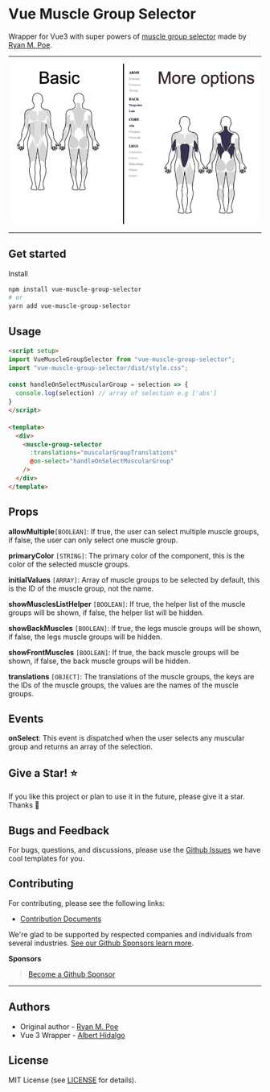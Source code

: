 # Vue Muscle Group Selector

Wrapper for Vue3 with super powers of [muscle group selector](https://codepen.io/baublet/pen/PzjmpL) made by [Ryan M. Poe](https://www.ryanmpoe.com/).

---

![Vue Muscle Group Selector](./docs/main.jpg)

---

## Get started

Install

```bash
npm install vue-muscle-group-selector
# or 
yarn add vue-muscle-group-selector
```

## Usage

```html
<script setup>
import VueMuscleGroupSelector from "vue-muscle-group-selector";
import "vue-muscle-group-selector/dist/style.css";

const handleOnSelectMuscularGroup = selection => {
  console.log(selection) // array of selection e.g ['abs']
}
</script>

<template>
  <div>
    <muscle-group-selector
      :translations="muscularGroupTranslations"
      @on-select="handleOnSelectMuscularGroup"
    />
  </div>
</template>

```

## Props

**allowMultiple**`[BOOLEAN]`: If true, the user can select multiple muscle groups, if false, the user can only select one muscle group.

**primaryColor** `[STRING]`: The primary color of the component, this is the color of the selected muscle groups.

**initialValues** `[ARRAY]`:  Array of muscle groups to be selected by default, this is the ID of the muscle group, not the name.

**showMusclesListHelper** `[BOOLEAN]`: If true, the helper list of the muscle groups will be shown, if false, the helper list will be hidden.

**showBackMuscles** `[BOOLEAN]`: If true, the legs muscle groups will be shown, if false, the legs muscle groups will be hidden.

**showFrontMuscles** `[BOOLEAN]`: If true, the back muscle groups will be shown, if false, the back muscle groups will be hidden.

**translations** `[OBJECT]`: The translations of the muscle groups, the keys are the IDs of the muscle groups, the values are the names of the muscle groups.

## Events

**onSelect**: This event is dispatched when the user selects any muscular group and returns an array of the selection.

## Give a Star! ⭐

If you like this project or plan to use it in the future, please give it a star. Thanks 🙏

## Bugs and Feedback

For bugs, questions, and discussions, please use the [Github Issues](https://github.com/itsalb3rt/vue-muscle-group-selector/issues) we have cool templates for you.

## Contributing

For contributing, please see the following links:

 - [Contribution Documents](https://github.com/itsalb3rt/vue-muscle-group-selector/blob/master/CONTRIBUTING.md)

We're glad to be supported by respected companies and individuals from several industries. [See our Github Sponsors learn more](https://github.com/sponsors/itsalb3rt).

**Sponsors**



> [Become a Github Sponsor](https://github.com/sponsors/itsalb3rt)

---

## Authors
  - Original author - [Ryan M. Poe](https://www.ryanmpoe.com/)
 - Vue 3 Wrapper - [Albert Hidalgo](https://github.com/itsalb3rt)

## License
MIT License (see [LICENSE](https://github.com/itsalb3rt/vue-muscle-group-selector/blob/master/LICENSE) for details).